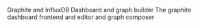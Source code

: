 Graphite and InfluxDB Dashboard and graph builder
The graphite dashboard frontend and editor and graph composer
